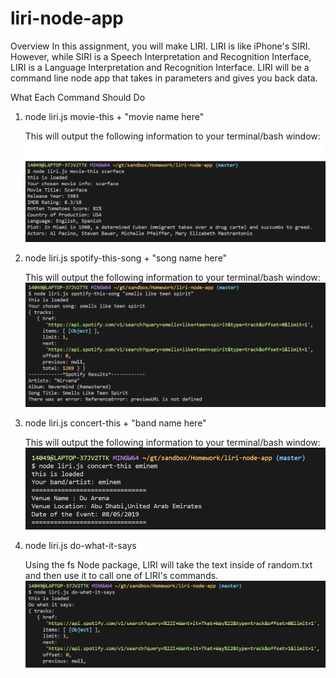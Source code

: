 # liri-node-app

Overview
In this assignment, you will make LIRI. LIRI is like iPhone's SIRI. However, while SIRI is a Speech Interpretation and Recognition Interface, LIRI is a Language Interpretation and Recognition Interface. LIRI will be a command line node app that takes in parameters and gives you back data.

What Each Command Should Do

1. node liri.js movie-this + "movie name here"

   This will output the following information to your terminal/bash window:
   ![movie-this](./images/movie-this.PNG)

2. node liri.js spotify-this-song + "song name here"

   This will output the following information to your terminal/bash window:
   ![spotify](./images/spotify-this.png)

3. node liri.js concert-this + "band name here"

   This will output the following information to your terminal/bash window:
   ![concert](./images/concert.png)

4) node liri.js do-what-it-says

   Using the fs Node package, LIRI will take the text inside of random.txt and then use it to call one of LIRI's commands.
   ![do-this](./images/do-what.png)
